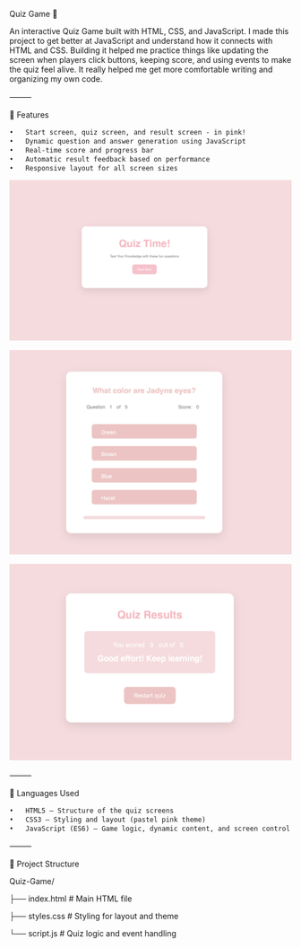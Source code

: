 Quiz Game 🎯

An interactive Quiz Game built with HTML, CSS, and JavaScript.
I made this project to get better at JavaScript and understand how it connects with HTML and CSS. Building it helped me practice things like updating the screen when players click buttons, keeping score, and using events to make the quiz feel alive. It really helped me get more comfortable writing and organizing my own code.


⸻

📘 Features

	•	Start screen, quiz screen, and result screen - in pink! 
	•	Dynamic question and answer generation using JavaScript
	•	Real-time score and progress bar
	•	Automatic result feedback based on performance
	•	Responsive layout for all screen sizes


![Screenshot](start-screen.png)

![Screenshot](quizz-screen.png)

![Screenshot](result-screen.png)

⸻

🧩 Languages Used

	•	HTML5 – Structure of the quiz screens
	•	CSS3 – Styling and layout (pastel pink theme)
	•	JavaScript (ES6) – Game logic, dynamic content, and screen control

⸻

📂 Project Structure

Quiz-Game/


├── index.html # Main HTML file

├── styles.css # Styling for layout and theme

└── script.js # Quiz logic and event handling

